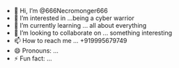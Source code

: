- 👋 Hi, I’m @666Necromonger666
- 👀 I’m interested in ...being a cyber warrior
- 🌱 I’m currently learning ... all about everything
- 💞️ I’m looking to collaborate on ... something interesting
- 📫 How to reach me ... +919995679749
- 😄 Pronouns: ...
- ⚡ Fun fact: ...

<!---
666Necromonger666/666Necromonger666 is a ✨ special ✨ repository because its `README.md` (this file) appears on your GitHub profile.
You can click the Preview link to take a look at your changes.
--->
